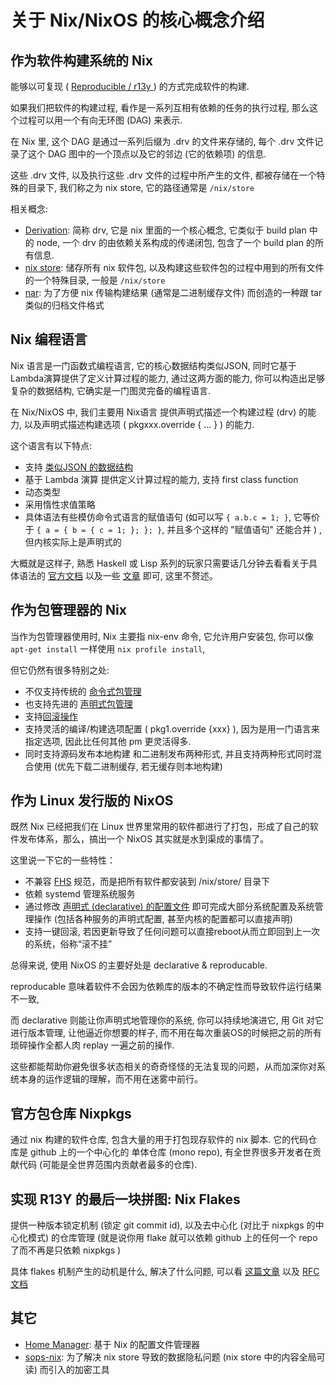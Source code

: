 关于 Nix/NixOS 的核心概念介绍
==========================


作为软件构建系统的 Nix 
-------------------

能够以可复现 ( [Reproducible / r13y ](https://r13y.com/iso-gnome/index.html) ) 的方式完成软件的构建.

如果我们把软件的构建过程, 看作是一系列互相有依赖的任务的执行过程, 那么这个过程可以用一个有向无环图 (DAG) 来表示.

在 Nix 里, 这个 DAG 是通过一系列后缀为 .drv 的文件来存储的, 每个 .drv 文件记录了这个 DAG 图中的一个顶点以及它的邻边 (它的依赖项) 的信息.

这些 .drv 文件, 以及执行这些 .drv 文件的过程中所产生的文件, 都被存储在一个特殊的目录下, 我们称之为 nix store, 它的路径通常是 `/nix/store`



相关概念:

- [Derivation](): 简称 drv, 它是 nix 里面的一个核心概念,  它类似于 build plan 中的 node, 一个 drv 的由依赖关系构成的传递闭包, 包含了一个 build plan 的所有信息.
- [nix store](): 储存所有 nix 软件包, 以及构建这些软件包的过程中用到的所有文件的一个特殊目录, 一般是 `/nix/store`
- [nar](): 为了方便 nix 传输构建结果 (通常是二进制缓存文件) 而创造的一种跟 tar 类似的归档文件格式


Nix 编程语言
-----------

Nix 语言是一门函数式编程语言, 它的核心数据结构类似JSON, 同时它基于Lambda演算提供了定义计算过程的能力, 通过这两方面的能力, 你可以构造出足够复杂的数据结构, 它确实是一门图灵完备的编程语言.

在 Nix/NixOS 中, 我们主要用 Nix语言 提供声明式描述一个构建过程 (drv) 的能力, 以及声明式描述构建选项 ( pkgxxx.override { ... }  )  的能力.

这个语言有以下特点:

- 支持 [类似JSON 的数据结构](https://nixos.org/manual/nix/unstable/expressions/language-constructs.html)
- 基于 Lambda 演算 提供定义计算过程的能力, 支持 first class function
- 动态类型
- 采用惰性求值策略
- 具体语法有些模仿命令式语言的赋值语句 (如可以写 `{ a.b.c = 1; }`, 它等价于 `{ a = { b = { c = 1; }; }; }`, 并且多个这样的 "赋值语句" 还能合并 ) , 但内核实际上是声明式的

大概就是这样子, 熟悉 Haskell 或 Lisp 系列的玩家只需要话几分钟去看看关于具体语法的 [官方文档](https://wiki.nixos.org/wiki/Nix_Expression_Language) 以及一些 [文章](https://nixery.dev/nix-1p.html) 即可, 这里不赘述。


作为包管理器的 Nix
----------------

当作为包管理器使用时, Nix 主要指 nix-env 命令, 它允许用户安装包, 你可以像 `apt-get install` 一样使用 `nix profile install`, 

但它仍然有很多特别之处:

- 不仅支持传统的 [命令式包管理](https://nixos.org/manual/nix/unstable/command-ref/new-cli/nix3-profile-install.html) 
- 也支持先进的 [声明式包管理](https://nixos.org/manual/nixpkgs/stable/#sec-declarative-package-management)
- 支持[回滚操作](https://nixos.org/manual/nix/unstable/command-ref/new-cli/nix3-profile-rollback.html)
- 支持灵活的编译/构建选项配置 ( pkg1.override {xxx} ),  因为是用一门语言来指定选项, 因此比任何其他 pm 更灵活得多.
- 同时支持源码发布本地构建 和二进制发布两种形式, 并且支持两种形式同时混合使用 (优先下载二进制缓存, 若无缓存则本地构建)


作为 Linux 发行版的 NixOS
-----------------------


既然 Nix 已经把我们在 Linux 世界里常用的软件都进行了打包，形成了自己的软件发布体系，那么，搞出一个 NixOS 其实就是水到渠成的事情了。

这里说一下它的一些特性：

- 不兼容 [FHS]() 规范，而是把所有软件都安装到 /nix/store/ 目录下
- 依赖 systemd 管理系统服务
- 通过修改 [声明式 (declarative) 的配置文件](https://nixos.org/manual/nixos/stable/index.html#sec-configuration-file) 即可完成大部分系统配置及系统管理操作 (包括各种服务的声明式配置, 甚至内核的配置都可以直接声明)
- 支持一键回滚, 若因更新导致了任何问题可以直接reboot从而立即回到上一次的系统，俗称“滚不挂”

总得来说, 使用 NixOS 的主要好处是 declarative & reproducable.

reproducable 意味着软件不会因为依赖库的版本的不确定性而导致软件运行结果不一致,

而 declarative 则能让你声明式地管理你的系统, 你可以持续地演进它, 用 Git 对它进行版本管理, 让他逼近你想要的样子, 而不用在每次重装OS的时候把之前的所有琐碎操作全都人肉 replay 一遍之前的操作.

这些都能帮助你避免很多状态相关的奇奇怪怪的无法复现的问题，从而加深你对系统本身的运作逻辑的理解，而不用在迷雾中前行。





官方包仓库 Nixpkgs
-----------------


通过 nix 构建的软件仓库, 包含大量的用于打包现存软件的 nix 脚本. 它的代码仓库是 github 上的一个中心化的 单体仓库 (mono repo), 有全世界很多开发者在贡献代码 (可能是全世界范围内贡献者最多的仓库).


实现 R13Y 的最后一块拼图: Nix Flakes
-----------------------------------------

提供一种版本锁定机制 (锁定 git commit id), 以及去中心化 (对比于 nixpkgs 的中心化模式)  的仓库管理 (就是说你用 flake 就可以依赖 github 上的任何一个 repo 了而不再是只依赖 nixpkgs )

具体 flakes 机制产生的动机是什么, 解决了什么问题, 可以看 [这篇文章](https://www.tweag.io/blog/2020-07-31-nixos-flakes/) 以及 [RFC文档](https://github.com/tweag/rfcs/blob/flakes/rfcs/0049-flakes.md#motivation)


其它
---

- [Home Manager](https://github.com/nix-community/home-manager): 基于 Nix 的配置文件管理器
- [sops-nix](https://github.com/Mic92/sops-nix): 为了解决 nix store 导致的数据隐私问题 (nix store 中的内容全局可读) 而引入的加密工具
